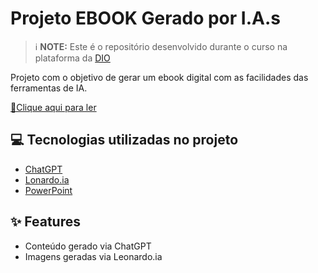# Projeto EBOOK Gerado por I.A.s


 > ℹ️ **NOTE:** Este é o repositório desenvolvido durante o curso na plataforma da [DIO](https://dio.me)

Projeto com o objetivo de gerar um ebook digital com as facilidades das ferramentas de IA. 

<a href="Transformação Digital com IA.pdf" title="View PDF now"> 📕Clique aqui para ler</a>

## 💻 Tecnologias utilizadas no projeto

- [ChatGPT](https://chat.openai.com/) 
- [Lonardo.ia](https://app.leonardo.ai/)
- [PowerPoint](https://www.microsoft.com/en/microsoft-365/powerpoint)



## ✨ Features

- Conteúdo gerado via ChatGPT
- Imagens geradas via Leonardo.ia
